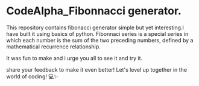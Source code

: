 # CodeAlpha_Fibonnacci generator.

This repository contains fibonacci generator simple but yet interesting.I have built it using basics of python.
Fibonnaci series is a special series in which each number is the sum of the two preceding numbers, defined by a mathematical recurrence relationship.

It was fun to make and i urge you all to see it and try it.

share your feedback to make it even better! Let's level up together in the world of coding! 💻✨
